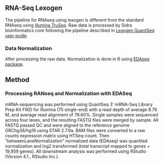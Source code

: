 ## RNA-Seq Lexogen
The pipeline for RNAseq using lexogen is different from the standard RNAseq using [illumina TruSeq](/HPC%20Scripts/RNAseq/TruSeq). Raw data is processed by Sidra bioinformatics core following the pipeline described in [Lexogen QuantSeq user guide](https://www.lexogen.com/wp-content/uploads/2021/05/015UG108V0311_QuantSeq-Data-Analysis-Pipeline_2021-05-04.pdf). 

### Data Normalization
After processing the raw data. Normalization is done in R using [EDAseq package](/R%20Toolbox/Raw%20Data%20Processing/Data%20Normalization/EDAseq_genes_counts_normalization_Lexogen.R). 

## Method
### Processing RANseq and Normalization with EDASeq
mRNA-sequencing was performed using QuantSeq 3’ mRNA-Seq Library Prep Kit FWD for Illumina (75 single-end) with a read depth of average 8.76 M, and average read alignment of 79.60%. 
Single samples were sequenced across four lanes, and the resulting FASTQ files were merged by sample. All FASTQ passed QC and were aligned to the reference genome GRChg38/hg19 using STAR 2.7.9a. 
BAM files were converted to a raw counts expression matrix using HTSeq-count. Then “betweenLaneNormalization” normalized data (EDAseq) was quantiled normalization and log2 transformed (total transcript mapped to genes = 19,959 genes). 
All downstream analysis was performed using RStudio (Version 4.1., RStudio Inc.). 
